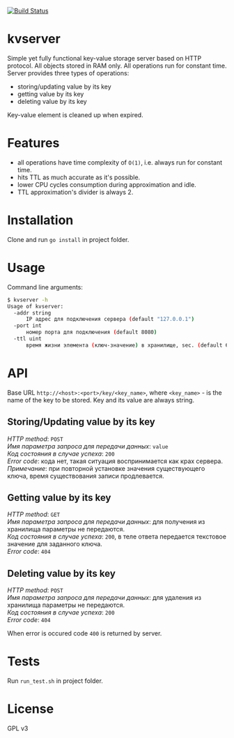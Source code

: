 [![Build Status](https://travis-ci.org/proway2/kvserver.svg?branch=master)](https://travis-ci.org/proway2/kvserver)

# kvserver
Simple yet fully functional key-value storage server based on HTTP protocol. All objects stored in RAM only. All operations run for constant time.    
Server provides three types of operations:

- storing/updating value by its key
- getting value by its key
- deleting value by its key

Key-value element is cleaned up when expired.

# Features

- all operations have time complexity of ```O(1)```, i.e. always run for constant time.    
- hits TTL as much accurate as it's possible.    
- lower CPU cycles consumption during approximation and idle.    
- TTL approximation's divider is always 2.

# Installation
Clone and run ```go install``` in project folder.

# Usage
Command line arguments:
```bash
$ kvserver -h
Usage of kvserver:
  -addr string
      IP адрес для подключения сервера (default "127.0.0.1")
  -port int
      номер порта для подключения (default 8080)
  -ttl uint
      время жизни элемента (ключ-значение) в хранилище, sec. (default 60)
```
# API
Base URL ```http://<host>:<port>/key/<key_name>```, where ```<key_name>``` - is the name of the key to be stored. Key and its value are always string.
## Storing/Updating value by its key
_HTTP method_: ```POST```    
_Имя параметра запроса для передачи данных_: ```value```    
_Код состояния в случае успеха_: ```200```    
_Error code_: кода нет, такая ситуация воспринимается как крах сервера.    
_Примечание_: при повторной установке значения существующего ключа, время существования записи продлевается.

## Getting value by its key
_HTTP method_: ```GET```    
_Имя параметра запроса для передачи данных_: для получения из хранилища параметры не передаются.    
_Код состояния в случае успеха_: ```200```, в теле ответа передается текстовое значение для заданного ключа.    
_Error code_: ```404```

## Deleting value by its key
_HTTP method_: ```POST```    
_Имя параметра запроса для передачи данных_: для удаления из хранилища параметры не передаются.    
_Код состояния в случае успеха_: ```200```    
_Error code_: ```404```

When error is occured code ```400``` is returned by server.

# Tests
Run ```run_test.sh``` in project folder.

# License
GPL v3
